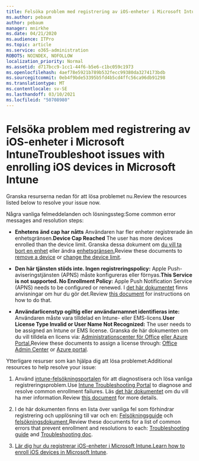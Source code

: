 ```yaml
---
title: Felsöka problem med registrering av iOS-enheter i Microsoft Intune
ms.author: pebaum
author: pebaum
manager: mnirkhe
ms.date: 04/21/2020
ms.audience: ITPro
ms.topic: article
ms.service: o365-administration
ROBOTS: NOINDEX, NOFOLLOW
localization_priority: Normal
ms.assetid: d717bcc9-1cc1-44f6-b5e6-c1bc059c1973
ms.openlocfilehash: 4aef78e5921b789b532fecc99380da3274173bdb
ms.sourcegitcommit: 0eb4f9bde53395b5fd4b5cd4ffc56ca96db91298
ms.translationtype: MT
ms.contentlocale: sv-SE
ms.lasthandoff: 03/10/2021
ms.locfileid: "50708980"
---
```

# <a name="troubleshoot-issues-with-enrolling-ios-devices-in-microsoft-intune"></a><span data-ttu-id="856db-102">Felsöka problem med registrering av iOS-enheter i Microsoft Intune</span><span class="sxs-lookup"><span data-stu-id="856db-102">Troubleshoot issues with enrolling iOS devices in Microsoft Intune</span></span>

<span data-ttu-id="856db-103">Granska resurserna nedan för att lösa problemet nu.</span><span class="sxs-lookup"><span data-stu-id="856db-103">Review the resources listed below to resolve your issue now.</span></span> 
  
<span data-ttu-id="856db-104">Några vanliga felmeddelanden och lösningssteg:</span><span class="sxs-lookup"><span data-stu-id="856db-104">Some common error messages and resolution steps:</span></span>
  
- <span data-ttu-id="856db-105">**Enhetens änd cap har nåtts** Användaren har fler enheter registrerade än enhetsgränsen.</span><span class="sxs-lookup"><span data-stu-id="856db-105">**Device Cap Reached** The user has more devices enrolled than the device limit.</span></span> <span data-ttu-id="856db-106">Granska dessa dokument om [du vill ta bort en enhet](https://docs.microsoft.com/intune/devices-wipe) eller ändra [enhetsgränsen.](https://docs.microsoft.com/intune/enrollment-restrictions-set#set-device-limit-restrictions)</span><span class="sxs-lookup"><span data-stu-id="856db-106">Review these documents to [remove a device](https://docs.microsoft.com/intune/devices-wipe) or [change the device limit](https://docs.microsoft.com/intune/enrollment-restrictions-set#set-device-limit-restrictions).</span></span>
    
- <span data-ttu-id="856db-107">**Den här tjänsten stöds inte. Ingen registreringspolicy:** Apple Push-aviseringstjänsten (APNS) måste konfigureras eller förnyas.</span><span class="sxs-lookup"><span data-stu-id="856db-107">**This Service is not supported. No Enrollment Policy:** Apple Push Notification Service (APNS) needs to be configured or renewed.</span></span> <span data-ttu-id="856db-108">I [det här dokumentet](https://docs.microsoft.com/intune/apple-mdm-push-certificate-get) finns anvisningar om hur du gör det.</span><span class="sxs-lookup"><span data-stu-id="856db-108">Review [this document](https://docs.microsoft.com/intune/apple-mdm-push-certificate-get) for instructions on how to do that.</span></span> 
    
- <span data-ttu-id="856db-109">**Användarlicenstyp ogiltig eller användarnamnet identifieras inte:** Användaren måste vara tilldelad en Intune- eller EMS-licens.</span><span class="sxs-lookup"><span data-stu-id="856db-109">**User License Type Invalid or User Name Not Recognized:** The user needs to be assigned an Intune or EMS license.</span></span> <span data-ttu-id="856db-110">Granska de här dokumenten om du vill tilldela en licens via: [Administrationscenter för Office](https://docs.microsoft.com/intune/licenses-assign) [eller Azure Portal.](https://docs.microsoft.com/azure/active-directory/license-users-groups)</span><span class="sxs-lookup"><span data-stu-id="856db-110">Review these documents to assign a license through: [Office Admin Center](https://docs.microsoft.com/intune/licenses-assign) or [Azure portal](https://docs.microsoft.com/azure/active-directory/license-users-groups).</span></span>
    
<span data-ttu-id="856db-111">Ytterligare resurser som kan hjälpa dig att lösa problemet:</span><span class="sxs-lookup"><span data-stu-id="856db-111">Additional resources to help resolve your issue:</span></span>
  
1. <span data-ttu-id="856db-112">Använd [intune-felsökningsportalen](https://devicemanagement.microsoft.com/#blade/Microsoft_Intune_DeviceSettings/TroubleshootBlade) för att diagnostisera och lösa vanliga registreringsproblem.</span><span class="sxs-lookup"><span data-stu-id="856db-112">Use [Intune Troubleshooting Portal](https://devicemanagement.microsoft.com/#blade/Microsoft_Intune_DeviceSettings/TroubleshootBlade) to diagnose and resolve common enrollment failures.</span></span> <span data-ttu-id="856db-113">Läs [det här dokumentet](https://docs.microsoft.com/intune/help-desk-operators) om du vill ha mer information.</span><span class="sxs-lookup"><span data-stu-id="856db-113">Review [this document](https://docs.microsoft.com/intune/help-desk-operators) for more details.</span></span> 
    
2. <span data-ttu-id="856db-114">I de här dokumenten finns en lista över vanliga fel som förhindrar registrering och upplösning till var och en: [Felsökningsguide](https://support.microsoft.com/help/4039809/troubleshooting-ios-device-enrollment-in-intune) och [felsökningsdokument.](https://docs.microsoft.com/troubleshoot/mem/intune/troubleshoot-device-enrollment-in-intune)</span><span class="sxs-lookup"><span data-stu-id="856db-114">Review these documents for a list of common errors that prevent enrollment and resolutions to each: [Troubleshooting guide](https://support.microsoft.com/help/4039809/troubleshooting-ios-device-enrollment-in-intune) and [Troubleshooting doc](https://docs.microsoft.com/troubleshoot/mem/intune/troubleshoot-device-enrollment-in-intune).</span></span>
    
3. <span data-ttu-id="856db-115">[Lär dig hur du registrerar iOS-enheter i Microsoft Intune.](https://docs.microsoft.com/intune/ios-enroll)</span><span class="sxs-lookup"><span data-stu-id="856db-115">[Learn how to enroll iOS devices in Microsoft Intune](https://docs.microsoft.com/intune/ios-enroll).</span></span>
    

